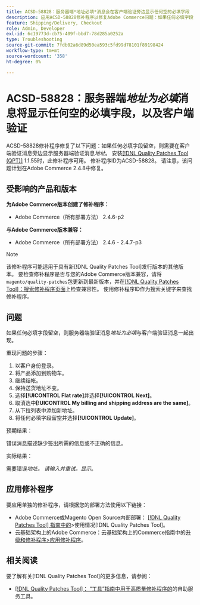 ```yaml
---
title: ACSD-58828：服务器端*地址必填*消息会在客户端验证旁边显示任何空的必填字段
description: 应用ACSD-58828修补程序以修复Adobe Commerce问题：如果任何必填字段留空，则服务器端验证消息*地址为必填项*与客户端验证消息一起显示。
feature: Shipping/Delivery, Checkout
role: Admin, Developer
exl-id: 6c19773d-cb75-409f-bbd7-78d285a0252a
type: Troubleshooting
source-git-commit: 7fdb02a6d89d50ea593c5fd99d78101f89198424
workflow-type: tm+mt
source-wordcount: '358'
ht-degree: 0%

---
```


# ACSD-58828：服务器端&#x200B;*地址为必填*&#x200B;消息将显示任何空的必填字段，以及客户端验证

ACSD-58828修补程序修复了以下问题：如果任何必填字段留空，则需要在客户端验证消息旁边显示服务器端验证消息&#x200B;*地址*。 安装[[!DNL Quality Patches Tool (QPT)]](/help/tools/quality-patches-tool/quality-patches-tool-to-self-serve-quality-patches.md) 1.1.55时，此修补程序可用。 修补程序ID为ACSD-58828。 请注意，该问题计划在Adobe Commerce 2.4.8中修复。

## 受影响的产品和版本

**为Adobe Commerce版本创建了修补程序：**
* Adobe Commerce（所有部署方法） 2.4.6-p2

**与Adobe Commerce版本兼容：**
* Adobe Commerce（所有部署方法） 2.4.6 - 2.4.7-p3

>[!NOTE]
>
>该修补程序可能适用于具有新[!DNL Quality Patches Tool]发行版本的其他版本。 要检查修补程序是否与您的Adobe Commerce版本兼容，请将`magento/quality-patches`包更新到最新版本，并在[[!DNL Quality Patches Tool]：搜索修补程序页面](https://experienceleague.adobe.com/tools/commerce-quality-patches/index.html?lang=zh-Hans)上检查兼容性。 使用修补程序ID作为搜索关键字来查找修补程序。

## 问题

如果任何必填字段留空，则服务器端验证消息&#x200B;*地址为必填*&#x200B;与客户端验证消息一起出现。

重现问题的步骤：

1. 以客户身份登录。
1. 将产品添加到购物车。
1. 继续结帐。
1. 保持送货地址不变。
1. 选择&#x200B;**[!UICONTROL Flat rate]**&#x200B;并选择&#x200B;**[!UICONTROL Next]**。
1. 取消选中&#x200B;**[!UICONTROL My billing and shipping address are the same]**。
1. 从下拉列表中添加新地址。
1. 将任何必填字段留空并选择&#x200B;**[!UICONTROL Update]**。

预期结果：

错误消息描述缺少签出所需的信息或不正确的信息。

实际结果：

需要错误&#x200B;*地址。 请输入并重试。显示*。

## 应用修补程序

要应用单独的修补程序，请根据您的部署方法使用以下链接：

* Adobe Commerce或Magento Open Source内部部署： [[!DNL Quality Patches Tool] 指南中的](/help/tools/quality-patches-tool/usage.md)>使用情况[!DNL Quality Patches Tool]。
* 云基础架构上的Adobe Commerce：云基础架构上的Commerce指南中的[升级和修补程序>应用修补程序](https://experienceleague.adobe.com/docs/commerce-cloud-service/user-guide/develop/upgrade/apply-patches.html?lang=zh-Hans)。

## 相关阅读

要了解有关[!DNL Quality Patches Tool]的更多信息，请参阅：

* [[!DNL Quality Patches Tool]： “工具”指南中用于高质量修补程序的](/help/tools/quality-patches-tool/quality-patches-tool-to-self-serve-quality-patches.md)的自助服务工具。
